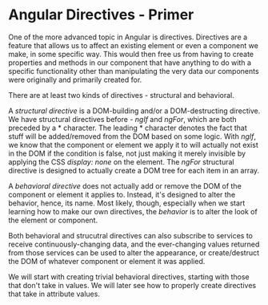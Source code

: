 # Angular Directives - Primer

One of the more advanced topic in Angular is directives. Directives are a feature that allows us to affect an existing element or even a component we 
make, in some specific way. This would then free us from having to create properties and methods in our component that have anything to do with a
specific functionality other than manipulating the very data our components were originally and primarily created for.

There are at least two kinds of directives - structural and behavioral.

A *structural directive* is a DOM-building and/or a DOM-destructing directive. We have structural directives before - *ngIf* and *ngFor*, which are
both preceded by a * character. The leading * character denotes the fact that stuff will be added/removed from the DOM based on some logic. With *ngIf*,
we know that the component or element we apply it to will actually not exist in the DOM if the condition is false, not just making it merely invisible
by applying the CSS *display: none* on the element. The *ngFor* structural directive is designed to actually create a DOM tree for each item in an
array.

A *behavioral directive* does not actually add or remove the DOM of the component or element it applies to. Instead, it's designed to alter the behavior,
hence, its name. Most likely, though, especially when we start learning how to make our own directives, the *behavior* is to alter the look of the
element or component.

Both behavioral and strucutral directives can also subscribe to services to receive continuously-changing data, and the ever-changing values
returned from those services can be used to alter the appearance, or create/destruct the DOM of whatever component or element it was applied.

We will start with creating trivial behavioral directives, starting with those that don't take in values. We will later see how to properly create
directives that take in attribute values.